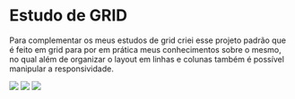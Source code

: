 # Estudo de GRID

<p>
  Para complementar os meus estudos de grid criei esse projeto padrão que é feito em grid para
  por em prática meus conhecimentos sobre o mesmo, no qual além de organizar o layout em linhas e colunas também é possível manipular a responsividade.
</p>

<img src="https://user-images.githubusercontent.com/99495540/178000449-c05f7cfb-2e28-42eb-a2d1-28c93b547753.png">

<img src="https://user-images.githubusercontent.com/99495540/178000964-b69ba525-6574-4867-8515-7c6ff3eafbf6.png">

<img src="https://user-images.githubusercontent.com/99495540/178001175-ca7df7ad-7e52-4666-ae7d-4eabf913dd51.png">

